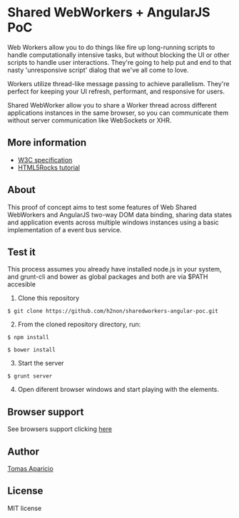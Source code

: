 # Shared WebWorkers + AngularJS PoC

Web Workers allow you to do things like fire up long-running scripts to handle computationally intensive tasks, but without blocking the UI or other scripts to handle user interactions. They're going to help put and end to that nasty 'unresponsive script' dialog that we've all come to love.

Workers utilize thread-like message passing to achieve parallelism. They're perfect for keeping your UI refresh, performant, and responsive for users.

Shared WebWorker allow you to share a Worker thread across different applications instances in the same browser, so you can communicate them without server communication like WebSockets or XHR.

## More information

- [W3C specification](http://www.w3.org/TR/workers)
- [HTML5Rocks tutorial](http://www.html5rocks.com/en/tutorials/workers/basics/) 

## About

This proof of concept aims to test some features of Web Shared WebWorkers and AngularJS two-way DOM data binding, sharing data states and application events across multiple windows instances using a basic implementation of a event bus service.

## Test it

This process assumes you already have installed node.js in your system, and grunt-cli and bower as global packages and both are via $PATH accesible

1. Clone this repository

  ```
  $ git clone https://github.com/h2non/sharedworkers-angular-poc.git
  ```

2. From the cloned repository directory, run:

  ```
  $ npm install
  ```

  ```
  $ bower install
  ```

3. Start the server

  ```
  $ grunt server
  ```

4. Open diferent browser windows and start playing with the elements.

## Browser support

See browsers support clicking [here](http://caniuse.com/sharedworkers)

## Author

[Tomas Aparicio](https://github.com/h2non)

## License

MIT license
